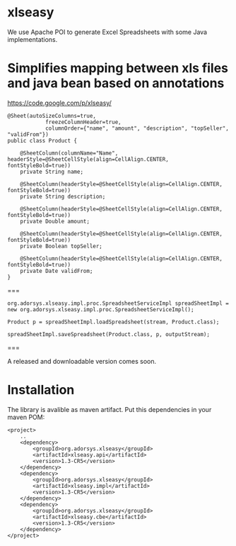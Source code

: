 xlseasy
=======

We use Apache POI to generate Excel Spreadsheets with some Java implementations.


Simplifies mapping between xls files and java bean based on annotations
=======================================================================
https://code.google.com/p/xlseasy/

	@Sheet(autoSizeColumns=true,
                freezeColumnHeader=true,
                columnOrder={"name", "amount", "description", "topSeller", "validFrom"})
	public class Product {

        @SheetColumn(columnName="Name", headerStyle=@SheetCellStyle(align=CellAlign.CENTER, fontStyleBold=true))
        private String name;
        
        @SheetColumn(headerStyle=@SheetCellStyle(align=CellAlign.CENTER, fontStyleBold=true))
        private String description;
        
        @SheetColumn(headerStyle=@SheetCellStyle(align=CellAlign.CENTER, fontStyleBold=true))
        private Double amount;
        
        @SheetColumn(headerStyle=@SheetCellStyle(align=CellAlign.CENTER, fontStyleBold=true))
        private Boolean topSeller;
        
        @SheetColumn(headerStyle=@SheetCellStyle(align=CellAlign.CENTER, fontStyleBold=true))
        private Date validFrom;
	}

===

	org.adorsys.xlseasy.impl.proc.SpreadsheetServiceImpl spreadSheetImpl = new org.adorsys.xlseasy.impl.proc.SpreadsheetServiceImpl();

	Product p = spreadSheetImpl.loadSpreadsheet(stream, Product.class);

	spreadSheetImpl.saveSpreadsheet(Product.class, p, outputStream);

===

A released and downloadable version comes soon.

Installation
============

The library is avalible as maven artifact. Put this dependencies in your maven POM:

	<project>
		..
		<dependency>
      		<groupId>org.adorsys.xlseasy</groupId>
     		<artifactId>xlseasy.api</artifactId>
			<version>1.3-CR5</version>
		</dependency>
		<dependency>
    		<groupId>org.adorsys.xlseasy</groupId>
   			<artifactId>xlseasy.impl</artifactId>
    		<version>1.3-CR5</version>
		</dependency>
		<dependency>
    	  	<groupId>org.adorsys.xlseasy</groupId>
    	  	<artifactId>xlseasy.cbe</artifactId>
    	  	<version>1.3-CR5</version>
		</dependency>
	</project>
